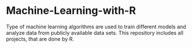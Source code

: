 # Machine-Learning-with-R
Type of machine learning algorithms  are used to train different models and analyze data from publicly available data sets. This repository includes all projects, that are done by R. 
